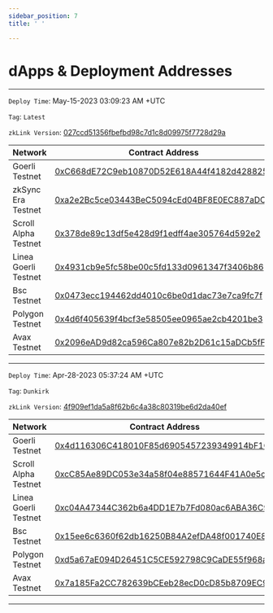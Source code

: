 ```yaml
---
sidebar_position: 7
title: ' '

---
```


# dApps & Deployment Addresses

---

`Deploy Time`: May-15-2023 03:09:23 AM +UTC

`Tag`: `Latest`

`zkLink Version`: [027ccd51356fbefbd98c7d1c8d09975f7728d29a](https://github.com/zkLinkProtocol/zklink-periphery/commit/027ccd51356fbefbd98c7d1c8d09975f7728d29a)

| Network | Contract Address |
|--------------|------------------|
|Goerli Testnet      |[0xC668dE72C9eb10870D52E618A44f4182d428825e](https://goerli.etherscan.io/address/0xC668dE72C9eb10870D52E618A44f4182d428825e)                  |
|zkSync Era Testnet        |[0xa2e2Bc5ce03443BeC5094cEd04BF8E0EC887aDC9](https://goerli.explorer.zksync.io/address/0xa2e2Bc5ce03443BeC5094cEd04BF8E0EC887aDC9)                  |
|Scroll Alpha Testnet|[0x378de89c13df5e428d9f1edff4ae305764d592e2](https://blockscout.scroll.io/address/0x378de89c13df5e428d9f1edff4ae305764d592e2)                  |
|Linea Goerli Testnet|[0x4931cb9e5fc58be00c5fd133d0961347f3406b86](https://explorer.goerli.linea.build/address/0x4931cb9e5fc58be00c5fd133d0961347f3406b86)                  |
|Bsc Testnet         |[0x0473ecc194462dd4010c6be0d1dac73e7ca9fc7f](https://testnet.bscscan.com/address/0x0473ecc194462dd4010c6be0d1dac73e7ca9fc7f)                  |
|Polygon Testnet     |[0x4d6f405639f4bcf3e58505ee0965ae2cb4201be3](https://mumbai.polygonscan.com/address/0x4d6f405639f4bcf3e58505ee0965ae2cb4201be3)                  |
|Avax Testnet        |[0x2096eAD9d82ca596Ca807e82b2D61c15aDCb5fFF](https://testnet.snowtrace.io/address/0x2096eAD9d82ca596Ca807e82b2D61c15aDCb5fFF)                  |



---------

`Deploy Time`: Apr-28-2023 05:37:24 AM +UTC

`Tag`: `Dunkirk`

`zkLink Version`: [4f909ef1da5a8f62b6c4a38c80319be6d2da40ef](https://github.com/zkLinkProtocol/zklink-periphery/commit/4f909ef1da5a8f62b6c4a38c80319be6d2da40ef)

| Network | Contract Address |
|--------------|------------------|
|Goerli Testnet      |[0x4d116306C418010F85d6905457239349914bF1Cd](https://goerli.etherscan.io/address/0x4d116306C418010F85d6905457239349914bF1Cd)                  |
|Scroll Alpha Testnet|[0xcC85Ae89DC053e34a58f04e88571644F41A0e5c0](https://blockscout.scroll.io/address/0xcC85Ae89DC053e34a58f04e88571644F41A0e5c0)                  |
|Linea Goerli Testnet|[0xc04A47344C362b6a4DD1E7b7Fd080ac6ABA36C95](https://explorer.goerli.linea.build/address/0xc04A47344C362b6a4DD1E7b7Fd080ac6ABA36C95)                  |
|Bsc Testnet         |[0x15ee6c6360f62db16250B84A2efDA48f001740E8](https://testnet.bscscan.com/address/0x15ee6c6360f62db16250B84A2efDA48f001740E8)                  |
|Polygon Testnet     |[0xd5a67aE094D26451C5CE592798C9CaDE55f968aa](https://mumbai.polygonscan.com/address/0xd5a67aE094D26451C5CE592798C9CaDE55f968aa)                  |
|Avax Testnet        |[0x7a185Fa2CC782639bCEeb28ecD0cD85b8709EC98](https://testnet.snowtrace.io/address/0x7a185Fa2CC782639bCEeb28ecD0cD85b8709EC98)                  |

---------
